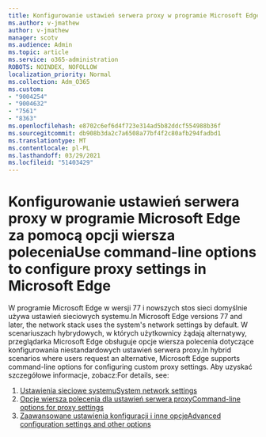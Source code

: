 ```yaml
---
title: Konfigurowanie ustawień serwera proxy w programie Microsoft Edge za pomocą opcji wiersza polecenia
ms.author: v-jmathew
author: v-jmathew
manager: scotv
ms.audience: Admin
ms.topic: article
ms.service: o365-administration
ROBOTS: NOINDEX, NOFOLLOW
localization_priority: Normal
ms.collection: Adm_O365
ms.custom:
- "9004254"
- "9004632"
- "7561"
- "8363"
ms.openlocfilehash: e8702c6ef6d4f723e314ad5b82ddcf554988b36f
ms.sourcegitcommit: db908b3da2c7a6508a77bf4f2c80afb294fadbd1
ms.translationtype: MT
ms.contentlocale: pl-PL
ms.lasthandoff: 03/29/2021
ms.locfileid: "51403429"
---
```

# <a name="use-command-line-options-to-configure-proxy-settings-in-microsoft-edge"></a><span data-ttu-id="2c0d3-102">Konfigurowanie ustawień serwera proxy w programie Microsoft Edge za pomocą opcji wiersza polecenia</span><span class="sxs-lookup"><span data-stu-id="2c0d3-102">Use command-line options to configure proxy settings in Microsoft Edge</span></span>

<span data-ttu-id="2c0d3-103">W programie Microsoft Edge w wersji 77 i nowszych stos sieci domyślnie używa ustawień sieciowych systemu.</span><span class="sxs-lookup"><span data-stu-id="2c0d3-103">In Microsoft Edge versions 77 and later, the network stack uses the system's network settings by default.</span></span> <span data-ttu-id="2c0d3-104">W scenariuszach hybrydowych, w których użytkownicy żądają alternatywy, przeglądarka Microsoft Edge obsługuje opcje wiersza polecenia dotyczące konfigurowania niestandardowych ustawień serwera proxy.</span><span class="sxs-lookup"><span data-stu-id="2c0d3-104">In hybrid scenarios where users request an alternative, Microsoft Edge supports command-line options for configuring custom proxy settings.</span></span> <span data-ttu-id="2c0d3-105">Aby uzyskać szczegółowe informacje, zobacz:</span><span class="sxs-lookup"><span data-stu-id="2c0d3-105">For details, see:</span></span>

1. [<span data-ttu-id="2c0d3-106">Ustawienia sieciowe systemu</span><span class="sxs-lookup"><span data-stu-id="2c0d3-106">System network settings</span></span>](https://go.microsoft.com/fwlink/?linkid=2133962)
2. [<span data-ttu-id="2c0d3-107">Opcje wiersza polecenia dla ustawień serwera proxy</span><span class="sxs-lookup"><span data-stu-id="2c0d3-107">Command-line options for proxy settings</span></span>](https://go.microsoft.com/fwlink/?linkid=2134292)
3. [<span data-ttu-id="2c0d3-108">Zaawansowane ustawienia konfiguracji i inne opcje</span><span class="sxs-lookup"><span data-stu-id="2c0d3-108">Advanced configuration settings and other options</span></span>](https://go.microsoft.com/fwlink/?linkid=2134293)
